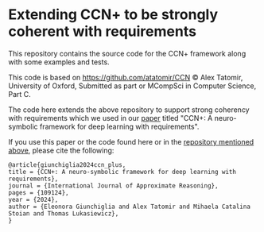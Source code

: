 # Extending CCN+ to be strongly coherent with requirements
This repository contains the source code for the CCN+ framework along with some examples and tests.

This code is based on https://github.com/atatomir/CCN
© Alex Tatomir, University of Oxford, Submitted as part or MCompSci in Computer Science, Part C.

The code here extends the above repository to support strong coherency with requirements which we used in our [paper]((https://www.sciencedirect.com/science/article/pii/S0888613X24000112?dgcid=rss_sd_all)) titled "CCN+: A neuro-symbolic framework for deep learning with requirements".

If you use this paper or the code found here or in the [repository mentioned above](https://github.com/atatomir/CCN), please cite the following:

```
@article{giunchiglia2024ccn_plus,
title = {CCN+: A neuro-symbolic framework for deep learning with requirements},
journal = {International Journal of Approximate Reasoning},
pages = {109124},
year = {2024},
author = {Eleonora Giunchiglia and Alex Tatomir and Mihaela Catalina Stoian and Thomas Lukasiewicz},
}
```